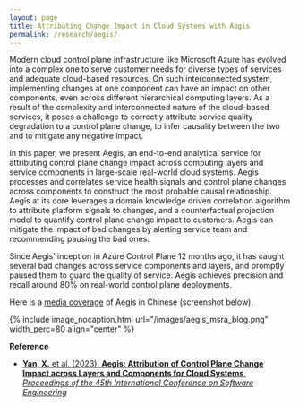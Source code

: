 ```yaml
---
layout: page
title: Attributing Change Impact in Cloud Systems with Aegis
permalink: /research/aegis/
---
```


Modern cloud control plane infrastructure like Microsoft Azure has evolved into a complex one to serve customer needs for diverse types of services and adequate cloud-based resources. On such interconnected system, implementing changes at one component can have an impact on other components, even across different hierarchical computing layers. As a result of the complexity and interconnected nature of the cloud-based services, it poses a challenge to correctly attribute service quality degradation to a control plane change, to infer causality between the two and to mitigate any negative impact. 

In this paper, we present Aegis, an end-to-end analytical service for attributing control plane change impact across computing layers and service components in large-scale real-world cloud systems. Aegis processes and correlates service health signals and control plane changes across components to construct the most probable causal relationship. Aegis at its core leverages a domain knowledge driven correlation algorithm to attribute platform signals to changes, and a counterfactual projection model to quantify control plane change impact to customers. Aegis can mitigate the impact of bad changes by alerting service team and recommending pausing the bad ones. 

Since Aegis’ inception in Azure Control Plane 12 months ago, it has caught several bad changes across service components and layers, and promptly paused them to guard the quality of service. Aegis achieves precision and recall around 80% on real-world control plane deployments.

Here is a [media coverage](https://www.msra.cn/zh-cn/news/features/icse-2023) of Aegis in Chinese (screenshot below).

{% include image_nocaption.html url="/images/aegis_msra_blog.png" width_perc=80 align="center" %}

**Reference**<br/>
- [**Yan, X.** et al. (2023). **Aegis: Attribution of Control Plane Change Impact across Layers and Components for Cloud Systems**. *Proceedings of the 45th International Conference on Software Engineering*](https://www.microsoft.com/en-us/research/publication/aegis-attribution-of-control-plane-change-impact-across-layers-and-components-for-cloud-systems/)

